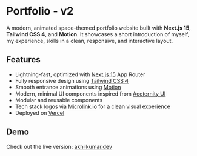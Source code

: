 # Portfolio - v2

A modern, animated space-themed portfolio website built with **Next.js 15**, **Tailwind CSS 4**, and **Motion**. It showcases a short introduction of myself, my experience, skills in a clean, responsive, and interactive layout.

## Features

- Lightning-fast, optimized with [Next.js 15](https://nextjs.org/) App Router
- Fully responsive design using [Tailwind CSS 4](https://tailwindcss.com/)
- Smooth entrance animations using [Motion](https://motion.dev/)
- Modern, minimal UI components inspired from [Aceternity UI](https://ui.aceternity.com/)
- Modular and reusable components
- Tech stack logos via [Microlink.io](https://microlink.io/) for a clean visual experience
- Deployed on [Vercel](https://vercel.com/)

## Demo

Check out the live version: [akhilkumar.dev](https://akhilkumar.dev)
